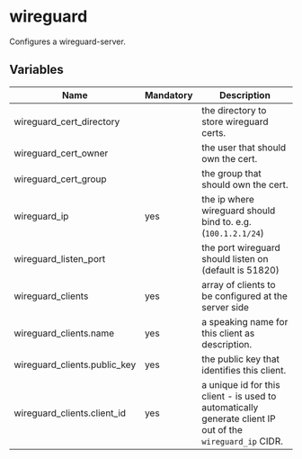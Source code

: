 # wireguard

Configures a wireguard-server.

## Variables

| Name                         | Mandatory | Description                                                                                               |
| ---------------------------- | --------- | --------------------------------------------------------------------------------------------------------- |
| wireguard_cert_directory     |           | the directory to store wireguard certs.                                                                   |
| wireguard_cert_owner         |           | the user that should own the cert.                                                                        |
| wireguard_cert_group         |           | the group that should own the cert.                                                                       |
| wireguard_ip                 | yes       | the ip where wireguard should bind to. e.g. (`100.1.2.1/24`)                                              |
| wireguard_listen_port        |           | the port wireguard should listen on (default is 51820)                                                    |
| wireguard_clients            | yes       | array of clients to be configured at the server side                                                      |
| wireguard_clients.name       | yes       | a speaking name for this client as description.                                                           |
| wireguard_clients.public_key | yes       | the public key that identifies this client.                                                               |
| wireguard_clients.client_id  | yes       | a unique id for this client - is used to automatically generate client IP out of the `wireguard_ip` CIDR. |
